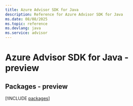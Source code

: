 ```yaml
---
title: Azure Advisor SDK for Java
description: Reference for Azure Advisor SDK for Java
ms.date: 08/08/2025
ms.topic: reference
ms.devlang: java
ms.service: advisor
---
```

# Azure Advisor SDK for Java - preview
## Packages - preview
[!INCLUDE [packages](advisor-index.md)]